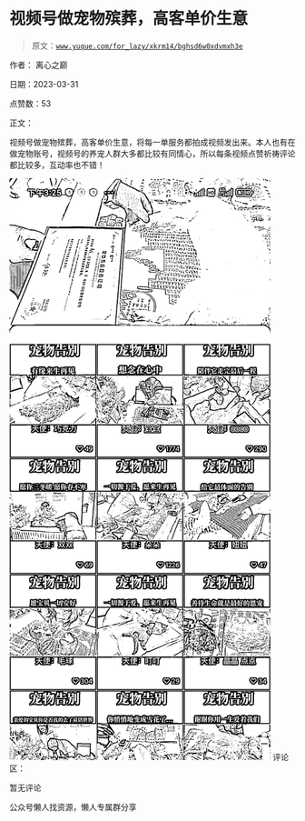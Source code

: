 # 视频号做宠物殡葬，高客单价生意

> 原文：[`www.yuque.com/for_lazy/xkrm14/bghsd6w0xdvmxh3e`](https://www.yuque.com/for_lazy/xkrm14/bghsd6w0xdvmxh3e)



作者： 离心之巅



日期：2023-03-31



点赞数：53



正文：



视频号做宠物殡葬，高客单价生意，将每一单服务都拍成视频发出来。本人也有在做宠物账号，视频号的养宠人群大多都比较有同情心，所以每条视频点赞祈祷评论都比较多，互动率也不错！



![](img/60ef6c559867310c5e5f383b676bab0f.png)  <ne-p id="ufe304629" data-lake-id="ufe304629">评论区：



暂无评论



公众号懒人找资源，懒人专属群分享

</ne-p>